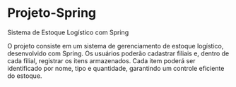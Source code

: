 # Projeto-Spring
Sistema de Estoque Logístico com Spring

O projeto consiste em um sistema de gerenciamento de estoque logístico, desenvolvido com Spring. Os usuários poderão cadastrar filiais e, dentro de cada filial, registrar os itens armazenados. Cada item poderá ser identificado por nome, tipo e quantidade, garantindo um controle eficiente do estoque.